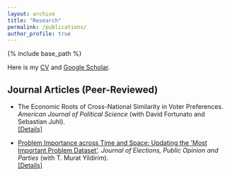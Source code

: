 ```yaml
---
layout: archive
title: "Research"
permalink: /publications/
author_profile: true
---
```


{% include base_path %}

Here is my [CV](/files/CV.pdf) and [Google Scholar](https://scholar.google.com/citations?user=mf4yXbAAAAAJ&hl=en).

## Journal Articles (Peer-Reviewed)
* The Economic Roots of Cross-National Similarity in Voter Preferences. *American Journal of Political Science* (with David Fortunato and Sebastian Juhl).  
  [[Details]](../_publications/similarity.md)

* [Problem Importance across Time and Space: Updating the 'Most Important Problem Dataset'](https://doi.org/10.1080/17457289.2024.2337424). *Journal of Elections, Public Opinion and Parties* (with T. Murat Yildirim).  
  [[Details]](../_publications/mipd2.md)

